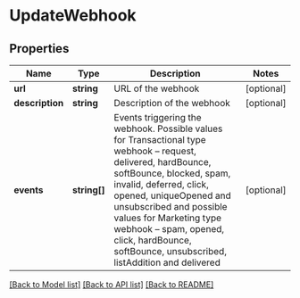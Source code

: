 # UpdateWebhook

## Properties
Name | Type | Description | Notes
------------ | ------------- | ------------- | -------------
**url** | **string** | URL of the webhook | [optional] 
**description** | **string** | Description of the webhook | [optional] 
**events** | **string[]** | Events triggering the webhook. Possible values for Transactional type webhook – request, delivered, hardBounce, softBounce, blocked, spam, invalid, deferred, click, opened, uniqueOpened and unsubscribed and possible values for Marketing type webhook – spam, opened, click, hardBounce, softBounce, unsubscribed, listAddition and delivered | [optional] 

[[Back to Model list]](../README.md#documentation-for-models) [[Back to API list]](../README.md#documentation-for-api-endpoints) [[Back to README]](../README.md)


